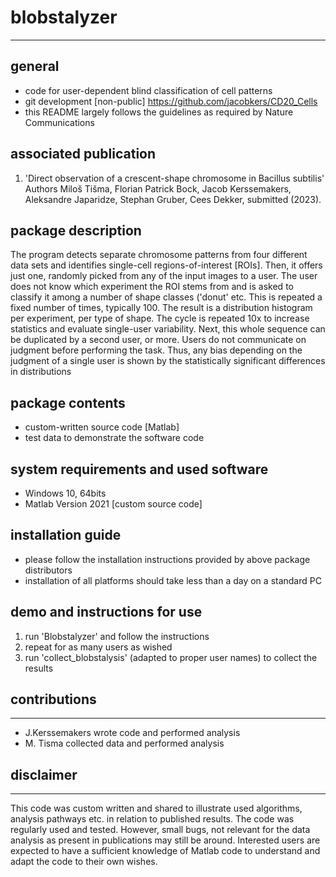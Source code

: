 # blobstalyzer
----------------------------------------------
## general
* code for user-dependent blind classification of cell patterns
* git development [non-public] https://github.com/jacobkers/CD20_Cells
* this README largely follows the guidelines as required by Nature Communications


## associated publication
1. 'Direct observation of a crescent-shape chromosome in Bacillus subtilis'
Authors Miloš Tišma, Florian Patrick Bock, Jacob Kerssemakers, Aleksandre Japaridze, Stephan Gruber, Cees Dekker, submitted (2023).


## package description
The program detects separate chromosome patterns from four different data sets and identifies single-cell regions-of-interest [ROIs].
Then, it  offers just one, randomly picked from any of the input images to a user. The user does not know which experiment the ROI stems from and is asked to classify it among a number of shape classes ('donut' etc. This is repeated a fixed number of times, typically 100. The result is a distribution histogram per experiment, per type of shape. The cycle is repeated 10x to increase statistics and evaluate single-user variability. Next, this whole sequence can be duplicated by a second user, or more. Users do not communicate on judgment before performing the task. Thus, any bias depending on the judgment of a single user is shown by the statistically significant differences in distributions

## package contents
* custom-written source code [Matlab] 
* test data to demonstrate the software code

## system requirements and used software
* Windows 10, 64bits 
* Matlab Version 2021 [custom source code]

## installation guide
* please follow the installation instructions provided by above package distributors
* installation of all platforms should take less than a day on a standard PC

## demo and instructions for use
1. run 'Blobstalyzer' and follow the instructions
2. repeat for as many users as wished
3. run 'collect_blobstalysis' (adapted to proper user names) to collect the results
 
## contributions
---------------------------------------------- 
* J.Kerssemakers wrote code and performed analysis
* M. Tisma collected data and performed analysis

## disclaimer
---------------------------------------------
This code was custom written and shared to illustrate used algorithms, analysis pathways etc. in relation to published results. The code was regularly used and tested. However, small bugs, not relevant for the data analysis as present in publications may still be around. Interested users are expected to have a sufficient knowledge of Matlab code to understand and adapt the code to their own wishes.




